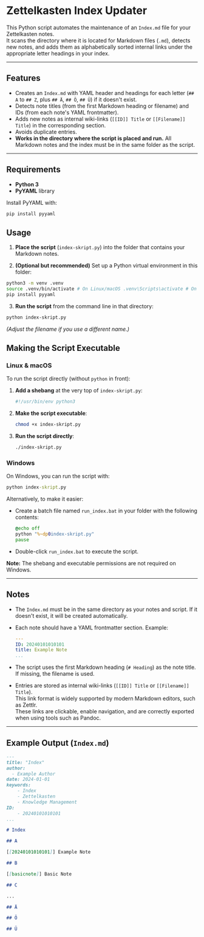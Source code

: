 # Zettelkasten Index Updater

This Python script automates the maintenance of an `Index.md` file for your Zettelkasten notes.  
It scans the directory where it is located for Markdown files (`.md`), detects new notes, and adds them as alphabetically sorted internal links under the appropriate letter headings in your index.

---

## Features

- Creates an `Index.md` with YAML header and headings for each letter (`## A` to `## Z`, plus `## Ä`, `## Ö`, `## Ü`) if it doesn't exist.
- Detects note titles (from the first Markdown heading or filename) and IDs (from each note's YAML frontmatter).
- Adds new notes as internal wiki-links (`[[ID]] Title` or `[[Filename]] Title`) in the corresponding section.
- Avoids duplicate entries.
- **Works in the directory where the script is placed and run.** All Markdown notes and the index must be in the same folder as the script.

---

## Requirements

- **Python 3**
- **PyYAML** library

Install PyYAML with:

```bash
pip install pyyaml
```

## Usage

1. **Place the script** (`index-skript.py`) into the folder that contains your Markdown notes.

2. **(Optional but recommended)** Set up a Python virtual environment in this folder:
```bash
python3 -m venv .venv 
source .venv/bin/activate # On Linux/macOS .venv\Scripts\activate # On Windows 
pip install pyyaml
```
3. **Run the script** from the command line in that directory:
```bash
python index-skript.py
```
_(Adjust the filename if you use a different name.)_

## Making the Script Executable

### Linux & macOS

To run the script directly (without `python` in front):

1. **Add a shebang** at the very top of `index-skript.py`:

   ```python
   #!/usr/bin/env python3
   ```

2. **Make the script executable**:

   ```bash
   chmod +x index-skript.py
   ```

3. **Run the script directly**:

   ```bash
   ./index-skript.py
   ```

### Windows

On Windows, you can run the script with:

```cmd
python index-skript.py
```

Alternatively, to make it easier:

* Create a batch file named `run_index.bat` in your folder with the following contents:

  ```bat
  @echo off
  python "%~dp0index-skript.py"
  pause
  ```

* Double-click `run_index.bat` to execute the script.

**Note:** The shebang and executable permissions are not required on Windows.

***

## Notes

* The `Index.md` must be in the same directory as your notes and script. If it doesn't exist, it will be created automatically.

* Each note should have a YAML frontmatter section. Example:

  ```yaml
  ---
  ID: 20240101010101
  title: Example Note
  ...
  ```

* The script uses the first Markdown heading (`# Heading`) as the note title. If missing, the filename is used.

* Entries are stored as internal wiki-links (`[[ID]] Title` or `[[Filename]] Title`).\
  This link format is widely supported by modern Markdown editors, such as Zettlr.\
  These links are clickable, enable navigation, and are correctly exported when using tools such as Pandoc.

***

## Example Output (`Index.md`)

```markdown
---
title: "Index"
author:
  - Example Author
date: 2024-01-01
keywords: 
    - Index
    - Zettelkasten
    - Knowledge Management
ID: 
    - 20240101010101
...

# Index

## A

[[20240101010101]] Example Note

## B

[[basicnote]] Basic Note

## C

...

## Ä

## Ö

## Ü
```
